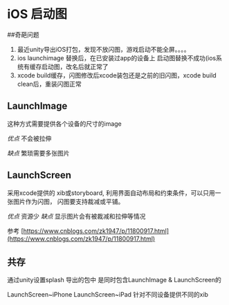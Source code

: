 # iOS 启动图

##奇葩问题

1. 最近unity导出iOS打包，发现不放闪图，游戏启动不能全屏。。。。
2. ios launchimage 替换后，在已安装过app的设备上 启动图替换不成功(ios系统有缓存启动图，改名后就正常了
3. xcode build缓存，闪图修改后xcode装包还是之前的旧闪图，xcode build clean后，重装闪图正常

## LaunchImage

这种方式需要提供各个设备的尺寸的image

*优点* 不会被拉伸

*缺点* 繁琐需要多张图片

## LaunchScreen

采用xcode提供的 xib或storyboard, 利用界面自动布局和约束条件，可以只用一张图片作为闪图， 闪图要支持裁减或平铺。

*优点* 资源少
*缺点* 显示图片会有被裁减和拉伸等情况

参考 [https://www.cnblogs.com/zk1947/p/11800917.html](https://www.cnblogs.com/zk1947/p/11800917.html)

##  共存

通过unity设置splash 导出的包中 是同时包含LaunchImage & LaunchScreen的

LaunchScreen~iPhone
LaunchScreen~iPad
针对不同设备提供不同的xib